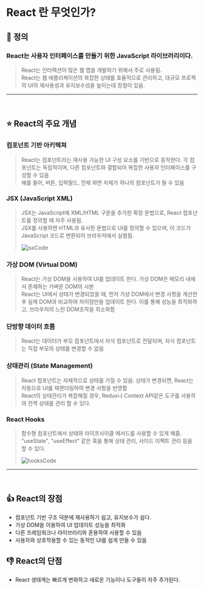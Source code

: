 # React 란 무엇인가?

## :page_with_curl: 정의
### React는 사용자 인터페이스를 만들기 위한 JavaScript 라이브러리이다.
> React는 인터렉션이 많은 웹 앱을 개발하기 위해서 주로 사용됨. <br>
> React는 웹 애플리케이션의 복잡한 상태를 효율적으로 관리하고, 대규모 프로젝의 UI의 재사용성과 유지보수성을 높이는데 장점이 있음.
----------
<br>

## :star: React의 주요 개념
### 컴포넌트 기반 아키텍쳐
> React는 컴포넌트라는 재사용 가능한 UI 구성 요소를 기반으로 동작한다. 각 컴포넌트는 독립적이며, 다른 컴포넌트와 결합되어 복잡한 사용자 인터페이스를 구성할 수 있음 <br>
> 예를 들어, 버튼, 입력필드, 전체 화면 자체가 하나의 컴포넌트가 될 수 있음

### JSX (JavaScript XML)
> JSX는 JavaScript에 XML/HTML 구문을 추가한 확장 문법으로, React 컴포넌트를 정의할 때 자주 사용됨. <br>
> JSX를 사용하면 HTML과 유사한 문법으로 UI를 정의할 수 있으며, 이 코드가 JavaScript 코드로 변환되어 브라우저에서 실햄됨.
>
> ![jsxCode](https://github.com/user-attachments/assets/238eb2f7-71bd-4382-9f12-a8d149857306)


### 가상 DOM (Virtual DOM)
> React는 가상 DOM을 사용하여 UI를 업데이트 한다. 가상 DOM은 메모리 내에서 존재하는 가벼운 DOM의 사본 <br>
> React는 UI에서 상태가 변경되었을 때, 먼저 가상 DOM에서 변경 사항을 계산한 후 실제 DOM과 비교하여 차이점만을 업데이트 한다. 이를 통해 성능을 최적화하고, 브라우저의 느린 DOM조작을 최소화함

### 단방향 데이터 흐름
> React는 데이터가 부모 컴포넌트에서 자식 컴포넌트로 전달되며, 자식 컴포넌트는 직접 부모의 상태를 변경할 수 없음

### 상태관리 (State Management)
> React 컴포넌트는 자체적으로 상태를 가질 수 있음. 상태가 변경되면, React는 자동으로 UI를 재랜더링하여 변경 사항을 반영함 <br>
> React의 상태관리가 복잡해질 경우, Redux나 Context API같은 도구를 사용하여 전역 상태를 관리 할 수 있다.

### React Hooks
> 함수형 컴포넌트에서 상태와 라이프사이클 메서드를 사용할 수 있게 해줌. "useState", "useEffect" 같은 훅을 통해 상태 관리, 사이드 이펙트 관리 등을 할 수 있다.
> 
> ![hooksCode](https://github.com/user-attachments/assets/a5ec5b58-6b66-4609-998f-433c14f2c09c)

----------
<br>


## :thumbsup: React의 장점

- 컴포넌트 기반 구조 덕분에 재사용하기 쉽고, 유지보수가 쉽다.
- 가상 DOM을 이용하여 UI 업데이트 성능을 최적화
- 다른 프레임워크나 라이브러리와 혼용하여 사용할 수 있음
- 사용자와 상호작용할 수 있는 동적인 UI를 쉽게 만들 수 있음

## :thumbsdown: React의 단점
- React 생태계는 빠르게 변화하고 새로운 기능이나 도구들이 자주 추가된다.
